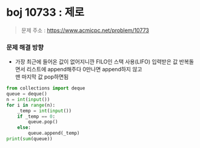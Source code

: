 # boj 10733 : 제로
> 문제 주소 : https://www.acmicpc.net/problem/10773

### 문제 해결 방향
- 가장 최근에 들어온 값이 없어지니깐 FILO인 스택 사용(LIFO)
입력받은 값 반복돌면서 리스트에 append해주다 0만나면 append하지 않고  
맨 마지막 값 pop하면됨
``` python
from collections import deque
queue = deque()
n = int(input())
for i in range(n):
    _temp = int(input())
    if _temp == 0:
        queue.pop()
    else:
        queue.append(_temp)
print(sum(queue))
```